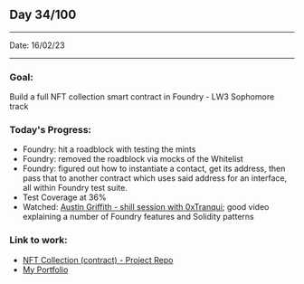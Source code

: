 ## Day 34/100

---

Date: 16/02/23

---

### Goal: 

Build a full NFT collection smart contract in Foundry - LW3 Sophomore track

### **Today's Progress**: 

- Foundry: hit a roadblock with testing the mints
- Foundry: removed the roadblock via mocks of the Whitelist
- Foundry: figured out how to instantiate a contact, get its address, then pass that to another contract which uses said address for an interface, all within Foundry test suite.
- Test Coverage at 36%
- Watched: [Austin Griffith - shill session with 0xTranqui](https://youtu.be/uWR78WyPSl4); good video explaining a number of Foundry features and Solidity patterns

### **Link to work:** 
- [NFT Collection (contract) - Project Repo](https://github.com/activate-glacier-instinct/nft-collection-contract-foundry--lw3)
- [My Portfolio](https://activate-glacier-instinct.github.io/)